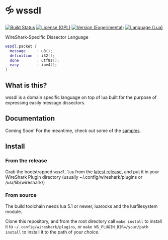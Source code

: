 # 🝰 wssdl

[![Build Status](https://api.travis-ci.org/diacritic/wssdl.svg?branch=master)](https://travis-ci.org/diacritic/wssdl/builds) 
[![License (GPL)](https://img.shields.io/badge/license-GPLv3-blue.svg)](https://github.com/diacritic/wssdl/blob/master/LICENSE) 
[![Version (Experimental)](https://img.shields.io/badge/version-experimental-orange.svg)](https://github.com/diacritic/wssdl/releases) 
[![Language (Lua)](https://img.shields.io/badge/powered_by-Lua-brightgreen.svg)](https://lua.org) 

WireShark-Specific Dissector Language

```lua
wssdl.packet {
  message     : u8();
  definition  : i32();
  done        : utf8z();
  easy        : ipv4();
}
```

## What is this?

wssdl is a domain specific language on top of lua built for the
purpose of expressing easily message dissectors.

## Documentation

Coming Soon! For the meantime, check out some of the [samples][samples].

## Install

### From the release

Grab the bootstrapped `wssdl.lua` from the [latest release][latest],
and put it in your WireShark Plugin directory
(usually ~/.config/wireshark/plugins or /usr/lib/wireshark/<version>)

### From source

The build toolchain needs lua 5.1 or newer, luarocks and the luafilesystem
module.

Clone this repository, and from the root directory call `make install`
to install it to `~/.config/wireshark/plugins`, or
`make WS_PLUGIN_DIR=/your/path install` to install it to the path of your choice.

[latest]: https://github.com/diacritic/wssdl/releases/latest
[samples]: https://github.com/diacritic/wssdl/tree/master/samples
